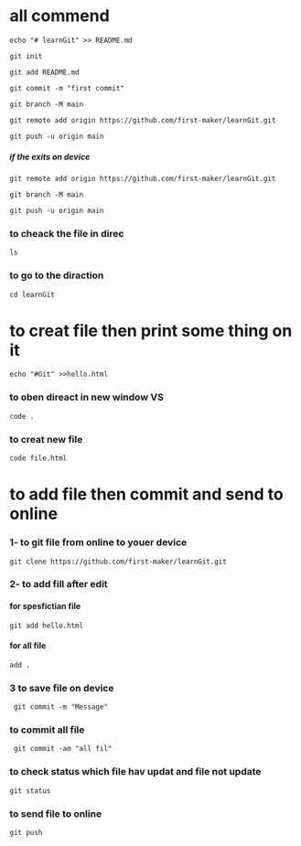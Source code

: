 # all commend
```echo "# learnGit" >> README.md```

```git init```

```git add README.md```

```git commit -m "first commit"```

```git branch -M main```

```git remote add origin https://github.com/first-maker/learnGit.git```

```git push -u origin main```

##### if the exits on device
```git remote add origin https://github.com/first-maker/learnGit.git```

```git branch -M main```

```git push -u origin main```


### to cheack the file in direc
```ls```


### to go to the diraction
```cd learnGit ```

# to creat file then print some thing on it 
```echo "#Git" >>hello.html``` 
### to oben direact in new window  VS
```code .```
### to creat new file 
```code file.html```
# to add file then commit and send to online
### 1- to git file from online to youer device
```git clone https://github.com/first-maker/learnGit.git```
### 2- to add fill after edit 
#### for spesfictian file
```git add hello.html```
#### for all  file
``` add . ```
### 3 to save file on device
``` git commit -m "Message"```
### to commit all file
``` git commit -am "all fil"```
### to check status  which file hav updat and file not update
```git status```
### to send file to online
```git push```